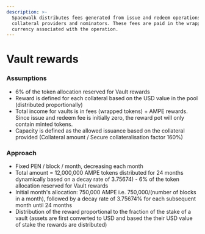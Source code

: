 ```yaml
---
description: >-
  Spacewalk distributes fees generated from issue and redeem operations to
  collateral providers and nominators. These fees are paid in the wrapped
  currency associated with the operation.
---
```


# Vault rewards



### Assumptions

* 6% of the token allocation reserved for Vault rewards
* Reward is defined for each collateral based on the USD value in the pool (distributed proportionally)
* Total income for vaults is in fees (wrapped tokens) + AMPE rewards. Since issue and redeem fee is initially zero, the reward pot will only contain minted tokens.
* Capacity is defined as the allowed issuance based on the collateral provided (Collateral amount / Secure collateralisation factor 160%)



### Approach

* Fixed PEN / block / month, decreasing each month
* Total amount = 12,000,000 AMPE tokens distributed for 24 months dynamically based on a decay rate of 3.75674) - 6% of the token allocation reserved for Vault rewards
* Initial month's allocation: 750,000 AMPE i.e. 750,000/(number of blocks in a month), followed by a decay rate of 3.75674% for each subsequent month until 24 months
* Distribution of the reward proportional to the fraction of the stake of a vault (assets are first converted to USD and based the their USD value of stake the rewards are distributed)
